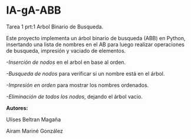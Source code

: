 # IA-gA-ABB
Tarea 1 prt:1 Arbol Binario de Busqueda.

Este proyecto implementa un árbol binario de busqueda (ABB) en Python, insertando una lista de nombres en el AB para luego realizar operaciones de busqueda, impresión y vaciado de elementos.

*-Inserción de nodos* en el arbol en base al orden.

*-Busqueda de nodos* para verificar si un nombre está en el árbol.

*-Impresión en orden* para mostrar los nombres ordenados.

*-Eliminación de todos los nodos*, dejando el árbol vacío.


**Autores:**

Ulises Beltran Magaña 

Airam Mariné González
